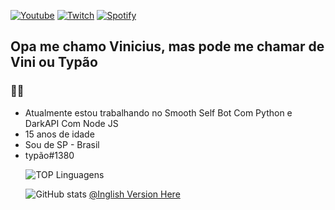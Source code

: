 <a href= https://www.youtube.com/channel/UCsY9wnUKRznPZy1L7jpZfnQ)>![Youtube](https://img.shields.io/badge/YouTube-FF0000?style=for-the-badge&logo=youtube&logoColor=white)</a>
<a href= https://www.twitch.tv/typaoo)>![Twitch](https://img.shields.io/badge/Twitch-9146FF?style=for-the-badge&logo=twitch&logoColor=white)</a>
<a href=https://open.spotify.com/user/czghl07of3mllegu3mgw96a90)>![Spotify](https://img.shields.io/badge/Spotify-1ED760?&style=for-the-badge&logo=spotify&logoColor=white)</a>

## Opa me chamo Vinicius, mas pode me chamar de Vini ou Typão
### 🤠🤙

- Atualmente estou trabalhando no Smooth Self Bot Com Python e DarkAPI Com Node JS
- 15 anos de idade
- Sou de SP - Brasil
- typão#1380

⠀
⠀![TOP Linguagens](https://github-readme-stats.vercel.app/api/top-langs/?username=typevs&layout=compact&theme=dracula)

⠀
⠀![GitHub stats](https://github-readme-stats.vercel.app/api?username=typevs&show_icons=true&theme=dracula) 
  [@Inglish Version Here](https://github.com/typevs/typevs/blob/main/Inglish%20Edition)
